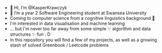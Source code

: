 - 👋 Hi, I’m @KasperKrawczyk
- 👀 I’m a year 2 Software Engineering student at Swansea University
- Coming to computer science from a cognitive linguistics background 🧠
- I'm interested in data visualisation and machine learning
- ... but I'm never too far away from some simple ✨ algorithm and data structures ✨ fun : D
- In this repository you will find a few of my projects, as well as a growing stash of solved Greenbook / Leetcode problems


<!---
KasperKrawczyk/KasperKrawczyk is a ✨ special ✨ repository because its `README.md` (this file) appears on your GitHub profile.
You can click the Preview link to take a look at your changes.
--->
